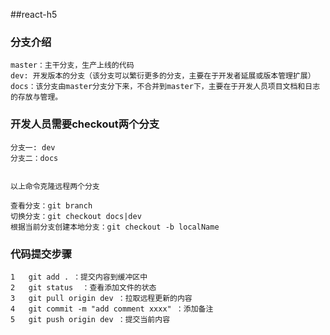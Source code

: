 ##react-h5

### 分支介绍
    master：主干分支，生产上线的代码
    dev: 开发版本的分支（该分支可以繁衍更多的分支，主要在于开发者延展或版本管理扩展）
    docs：该分支由master分支分下来，不合并到master下，主要在于开发人员项目文档和日志的存放与管理。
    
### 开发人员需要checkout两个分支
    分支一: dev
    分支二：docs
    
        
    以上命令克隆远程两个分支
    
    查看分支：git branch
    切换分支：git checkout docs|dev
    根据当前分支创建本地分支：git checkout -b localName

### 代码提交步骤
    1   git add . ：提交内容到缓冲区中
    2   git status  ：查看添加文件的状态
    3   git pull origin dev ：拉取远程更新的内容
    4   git commit -m "add comment xxxx" ：添加备注
    5   git push origin dev ：提交当前内容

